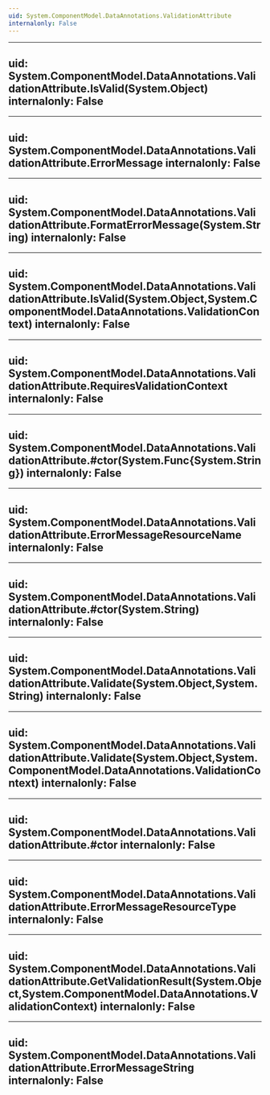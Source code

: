 ```yaml
---
uid: System.ComponentModel.DataAnnotations.ValidationAttribute
internalonly: False
---
```


---
uid: System.ComponentModel.DataAnnotations.ValidationAttribute.IsValid(System.Object)
internalonly: False
---

---
uid: System.ComponentModel.DataAnnotations.ValidationAttribute.ErrorMessage
internalonly: False
---

---
uid: System.ComponentModel.DataAnnotations.ValidationAttribute.FormatErrorMessage(System.String)
internalonly: False
---

---
uid: System.ComponentModel.DataAnnotations.ValidationAttribute.IsValid(System.Object,System.ComponentModel.DataAnnotations.ValidationContext)
internalonly: False
---

---
uid: System.ComponentModel.DataAnnotations.ValidationAttribute.RequiresValidationContext
internalonly: False
---

---
uid: System.ComponentModel.DataAnnotations.ValidationAttribute.#ctor(System.Func{System.String})
internalonly: False
---

---
uid: System.ComponentModel.DataAnnotations.ValidationAttribute.ErrorMessageResourceName
internalonly: False
---

---
uid: System.ComponentModel.DataAnnotations.ValidationAttribute.#ctor(System.String)
internalonly: False
---

---
uid: System.ComponentModel.DataAnnotations.ValidationAttribute.Validate(System.Object,System.String)
internalonly: False
---

---
uid: System.ComponentModel.DataAnnotations.ValidationAttribute.Validate(System.Object,System.ComponentModel.DataAnnotations.ValidationContext)
internalonly: False
---

---
uid: System.ComponentModel.DataAnnotations.ValidationAttribute.#ctor
internalonly: False
---

---
uid: System.ComponentModel.DataAnnotations.ValidationAttribute.ErrorMessageResourceType
internalonly: False
---

---
uid: System.ComponentModel.DataAnnotations.ValidationAttribute.GetValidationResult(System.Object,System.ComponentModel.DataAnnotations.ValidationContext)
internalonly: False
---

---
uid: System.ComponentModel.DataAnnotations.ValidationAttribute.ErrorMessageString
internalonly: False
---
